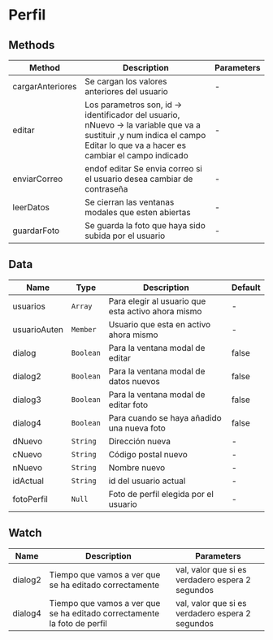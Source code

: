 # Perfil

## Methods

<!-- @vuese:Perfil:methods:start -->
|Method|Description|Parameters|
|---|---|---|
|cargarAnteriores|Se cargan los valores anteriores del usuario|-|
|editar|Los parametros son, id -> identificador del usuario, nNuevo -> la variable que va a sustituir ,y num indica el campo Editar lo que va a hacer es cambiar el campo indicado|-|
|enviarCorreo|endof editar Se envia correo si el usuario desea cambiar de contraseña|-|
|leerDatos|Se cierran las ventanas modales que esten abiertas|-|
|guardarFoto|Se guarda la foto que haya sido subida por el usuario|-|

<!-- @vuese:Perfil:methods:end -->


## Data

<!-- @vuese:Perfil:data:start -->
|Name|Type|Description|Default|
|---|---|---|---|
|usuarios|`Array`|Para elegir al usuario que esta activo ahora mismo|-|
|usuarioAuten|`Member`|Usuario que esta en activo ahora mismo|-|
|dialog|`Boolean`|Para la ventana modal de editar|false|
|dialog2|`Boolean`|Para la ventana modal de datos nuevos|false|
|dialog3|`Boolean`|Para la ventana modal de editar foto|false|
|dialog4|`Boolean`|Para cuando se haya añadido una nueva foto|false|
|dNuevo|`String`|Dirección nueva|-|
|cNuevo|`String`|Código postal nuevo|-|
|nNuevo|`String`|Nombre nuevo|-|
|idActual|`String`|id del usuario actual|-|
|fotoPerfil|`Null`|Foto de perfil elegida por el usuario|-|

<!-- @vuese:Perfil:data:end -->


## Watch

<!-- @vuese:Perfil:watch:start -->
|Name|Description|Parameters|
|---|---|---|
|dialog2|Tiempo que vamos a ver que se ha editado correctamente|val, valor que si es verdadero espera 2 segundos|
|dialog4|Tiempo que vamos a ver que se ha editado correctamente la foto de perfil|val, valor que si es verdadero espera 2 segundos|

<!-- @vuese:Perfil:watch:end -->


